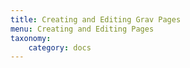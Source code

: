 ```yaml
---
title: Creating and Editing Grav Pages
menu: Creating and Editing Pages
taxonomy:
    category: docs
---
```

